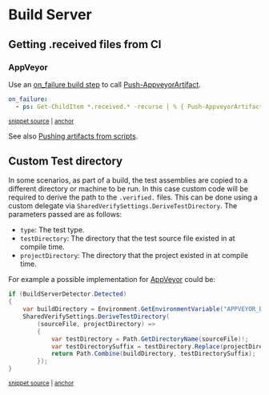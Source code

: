 <!--
GENERATED FILE - DO NOT EDIT
This file was generated by [MarkdownSnippets](https://github.com/SimonCropp/MarkdownSnippets).
Source File: /docs/mdsource/build-server.source.md
To change this file edit the source file and then run MarkdownSnippets.
-->

# Build Server


## Getting .received files from CI


### AppVeyor

Use an [on_failure build step](https://www.appveyor.com/docs/build-configuration/#build-pipeline) to call [Push-AppveyorArtifact](https://www.appveyor.com/docs/build-worker-api/#push-artifact).

<!-- snippet: AppVeyorArtifacts -->
<a id='snippet-appveyorartifacts'/></a>
```yml
on_failure:
  - ps: Get-ChildItem *.received.* -recurse | % { Push-AppveyorArtifact $_.FullName -FileName $_.Name }
```
<sup><a href='/src/appveyor.yml#L11-L14' title='File snippet `appveyorartifacts` was extracted from'>snippet source</a> | <a href='#snippet-appveyorartifacts' title='Navigate to start of snippet `appveyorartifacts`'>anchor</a></sup>
<!-- endsnippet -->

See also [Pushing artifacts from scripts](https://www.appveyor.com/docs/packaging-artifacts/#pushing-artifacts-from-scripts).


## Custom Test directory

In some scenarios, as part of a build, the test assemblies are copied to a different directory or machine to be run. In this case custom code will be required to derive the path to the `.verified.` files. This can be done using a custom delegate via `SharedVerifySettings.DeriveTestDirectory`. The parameters passed are as follows:

 * `type`: The test type.
 * `testDirectory`: The directory that the test source file existed in at compile time.
 * `projectDirectory`: The directory that the project existed in at compile time.

For example a possible implementation for [AppVeyor](https://www.appveyor.com/) could be:

<!-- snippet: DeriveTestDirectory -->
<a id='snippet-derivetestdirectory'/></a>
```cs
if (BuildServerDetector.Detected)
{
    var buildDirectory = Environment.GetEnvironmentVariable("APPVEYOR_BUILD_FOLDER")!;
    SharedVerifySettings.DeriveTestDirectory(
        (sourceFile, projectDirectory) =>
        {
            var testDirectory = Path.GetDirectoryName(sourceFile)!;
            var testDirectorySuffix = testDirectory.Replace(projectDirectory!, string.Empty);
            return Path.Combine(buildDirectory, testDirectorySuffix);
        });
}
```
<sup><a href='/src/Verify.Tests/Snippets/Snippets.cs#L65-L79' title='File snippet `derivetestdirectory` was extracted from'>snippet source</a> | <a href='#snippet-derivetestdirectory' title='Navigate to start of snippet `derivetestdirectory`'>anchor</a></sup>
<!-- endsnippet -->
